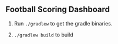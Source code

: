 ## Football Scoring Dashboard ##

1. Run `./gradlew` to get the gradle binaries.

2. `./gradlew build` to build

  